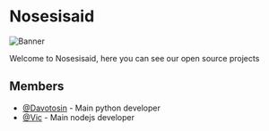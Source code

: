 
<!--

**Here are some ideas to get you started:**

🙋‍♀️ A short introduction - what is your organization all about?
🌈 Contribution guidelines - how can the community get involved?
👩‍💻 Useful resources - where can the community find your docs? Is there anything else the community should know?
🍿 Fun facts - what does your team eat for breakfast?
🧙 Remember, you can do mighty things with the power of [Markdown](https://guides.github.com/features/mastering-markdown/)
-->

# Nosesisaid
![Banner](https://user-images.githubusercontent.com/74506415/142642273-f38e7a78-266d-42e3-8ad1-67706c30a83f.gif)

Welcome to Nosesisaid, here you can see our open source projects

## Members 

- [@Davotosin](https://github.com/Davodotttsin) - Main python developer
- [@Vic](https://github.com/victorioxd) - Main nodejs developer

